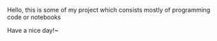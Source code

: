 Hello, this is some of my project which consists mostly of programming code or notebooks


Have a nice day!~
